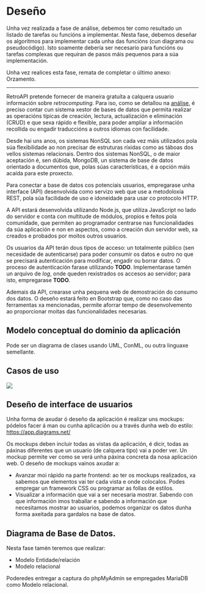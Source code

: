 # Deseño

Unha vez realizada a fase de análise, debemos ter como resultado un listado de tarefas ou funcións a implementar. Nesta fase, debemos deseñar os algoritmos para implementar cada unha das funcións (cun diagrama ou pseudocódigo). Isto soamente debería ser necesario para funcións ou tarefas complexas que requiran de pasos máis pequenos para a súa implementación.

Unha vez realices esta fase, remata de completar o último anexo: Orzamento.

------------------------

RetroAPI pretende fornecer de maneira gratuíta a calquera usuario información sobre *retrocomputing*. Para iso, como se detallou na [análise](./2_analise.md), é preciso contar cun sistema xestor de bases de datos que permita realizar as operacións típicas  de creación, lectura, actualización e eliminación (CRUD) e que sexa rápido e flexible, para poder ampliar a información recollida ou engadir traduccións a outros idiomas con facilidade.  

Desde hai uns anos, os sistemas NonSQL son cada vez máis utilizados pola súa flexibilidade ao non precisar de estruturas ríxidas como as táboas dos vellos sistemas relacionais. Dentro dos sistemas NonSQL, o de maior aceptación é, sen dúbida, MongoDB, un sistema de base de datos orientado a documentos que, polas súas características, é a opción máis acaída para este proxecto.

Para conectar a base de datos cos potenciais usuarios, empregarase unha interface (API) desenvolvida como servizo web que use a metodoloxía REST, pola súa facilidade de uso e idoneidade para usar co protocolo HTTP.

A API estará desenvolvida utilizando Node.js, que utiliza JavaScript no lado do servidor e conta con multitude de módulos, propios e feitos pola comunidade, que permiten ao programador centrarse nas funcionalidades da súa aplicación e non en aspectos, como a creación dun servidor web, xa creados e probados por moitos outros usuarios.

Os usuarios da API terán dous tipos de acceso: un totalmente público (sen necesidade de autenticarse) para poder consumir os datos e outro no que se precisará autenticación para modificar, engadir ou borrar datos. O proceso de autenticación farase utilizando **TODO**. Implementarase tamén un arquivo de *log*, onde queden rexistrados os accesos ao servidor; para isto, empregarase **TODO**.

Ademais da API, crearase unha pequena web de demostración do consumo dos datos. O deseño estará feito en Bootstrap que, como no caso das ferramentas xa mencionadas, permite aforrar tempo de desenvolvemento ao proporcionar moitas das funcionalidades necesarias.

## Modelo conceptual do dominio da aplicación

Pode ser un diagrama de clases usando UML, ConML, ou outra linguaxe semellante.

## Casos de uso

![](/home/juan/Documentos/daw2/Proyecto/doc/img/casos_uso.png)

## Deseño de interface de usuarios

Unha forma de axudar ó deseño da aplicación é realizar uns mockups: pódelos facer á man ou cunha aplicación ou a través dunha web do estilo: https://app.diagrams.net/

Os mockups deben incluir todas as vistas da aplicación, é dicir, todas as páxinas diferentes que un usuario (de calquera tipo) vai a poder ver. Un mockup permite ver como se verá unha páxina concreta da nosa aplicación web. O deseño de mockups vainos axudar a:

- Avanzar moi rápido na parte frontend: ao ter os mockups realizados, xa sabemos que elementos vai ter cada vista e onde colocalos. Podes empregar un framework CSS ou programar as follas de estilos.
- Visualizar a información que vai a ser necesaria mostrar. Sabendo con que información imos traballar e sabendo a información que necesitamos mostrar ao usuarios, podemos organizar os datos dunha forma axeitada para gardalos na base de datos. 

## Diagrama de Base de Datos.

Nesta fase tamén teremos que realizar:

- Modelo Entidade/relación 
- Modelo relacional 

Poderedes entregar a captura do phpMyAdmin se empregades MariaDB como Modelo relacional.